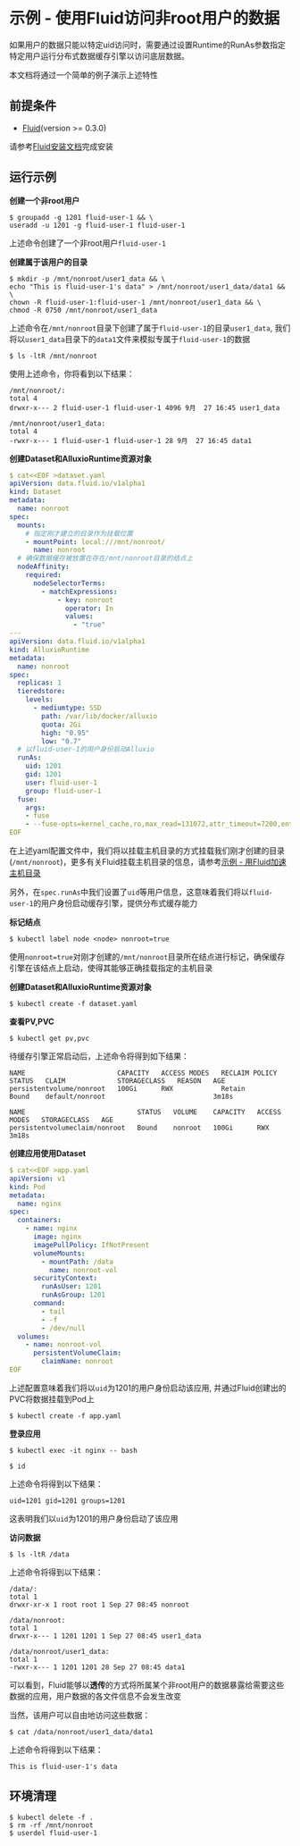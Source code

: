 # 示例 - 使用Fluid访问非root用户的数据

如果用户的数据只能以特定uid访问时，需要通过设置Runtime的RunAs参数指定特定用户运行分布式数据缓存引擎以访问底层数据。

本文档将通过一个简单的例子演示上述特性

## 前提条件

- [Fluid](https://github.com/fluid-cloudnative/fluid)(version >= 0.3.0)

请参考[Fluid安装文档](https://github.com/fluid-cloudnative/fluid/blob/master/docs/zh/userguide/install.md)完成安装

## 运行示例

**创建一个非root用户**
```
$ groupadd -g 1201 fluid-user-1 && \
useradd -u 1201 -g fluid-user-1 fluid-user-1
```
上述命令创建了一个非root用户`fluid-user-1`

**创建属于该用户的目录**
```
$ mkdir -p /mnt/nonroot/user1_data && \
echo "This is fluid-user-1's data" > /mnt/nonroot/user1_data/data1 && \
chown -R fluid-user-1:fluid-user-1 /mnt/nonroot/user1_data && \
chmod -R 0750 /mnt/nonroot/user1_data
```
上述命令在`/mnt/nonroot`目录下创建了属于`fluid-user-1`的目录`user1_data`, 我们将以`user1_data`目录下的`data1`文件来模拟专属于`fluid-user-1`的数据

```
$ ls -ltR /mnt/nonroot
```
使用上述命令，你将看到以下结果：
```
/mnt/nonroot/:
total 4
drwxr-x--- 2 fluid-user-1 fluid-user-1 4096 9月  27 16:45 user1_data

/mnt/nonroot/user1_data:
total 4
-rwxr-x--- 1 fluid-user-1 fluid-user-1 28 9月  27 16:45 data1
```

**创建Dataset和AlluxioRuntime资源对象**
```yaml
$ cat<<EOF >dataset.yaml
apiVersion: data.fluid.io/v1alpha1
kind: Dataset
metadata:
  name: nonroot
spec:
  mounts:
    # 指定刚才建立的目录作为挂载位置
    - mountPoint: local:///mnt/nonroot/
      name: nonroot
  # 确保数据缓存被放置在存在/mnt/nonroot目录的结点上
  nodeAffinity:
    required:
      nodeSelectorTerms:
        - matchExpressions:
            - key: nonroot
              operator: In
              values:
                - "true"
---
apiVersion: data.fluid.io/v1alpha1
kind: AlluxioRuntime
metadata:
  name: nonroot
spec:
  replicas: 1
  tieredstore:
    levels:
      - mediumtype: SSD
        path: /var/lib/docker/alluxio
        quota: 2Gi
        high: "0.95"
        low: "0.7"
  # 以fluid-user-1的用户身份启动Alluxio
  runAs:
    uid: 1201
    gid: 1201
    user: fluid-user-1
    group: fluid-user-1
  fuse:
    args:
    - fuse
    - --fuse-opts=kernel_cache,ro,max_read=131072,attr_timeout=7200,entry_timeout=7200,max_readahead=0
EOF
```

在上述yaml配置文件中，我们将以挂载主机目录的方式挂载我们刚才创建的目录(`/mnt/nonroot`)，更多有关Fluid挂载主机目录的信息，请参考[示例 - 用Fluid加速主机目录](./hostpath.md)

另外，在`spec.runAs`中我们设置了`uid`等用户信息，这意味着我们将以`fluid-user-1`的用户身份启动缓存引擎，提供分布式缓存能力

**标记结点**
```
$ kubectl label node <node> nonroot=true
```

使用`nonroot=true`对刚才创建的`/mnt/nonroot`目录所在结点进行标记，确保缓存引擎在该结点上启动，使得其能够正确挂载指定的主机目录

**创建Dataset和AlluxioRuntime资源对象**
```
$ kubectl create -f dataset.yaml
```

**查看PV,PVC**
```
$ kubectl get pv,pvc
```

待缓存引擎正常启动后，上述命令将得到如下结果：
```
NAME                       CAPACITY   ACCESS MODES   RECLAIM POLICY   STATUS   CLAIM             STORAGECLASS   REASON   AGE
persistentvolume/nonroot   100Gi      RWX            Retain           Bound    default/nonroot                           3m18s

NAME                            STATUS   VOLUME    CAPACITY   ACCESS MODES   STORAGECLASS   AGE
persistentvolumeclaim/nonroot   Bound    nonroot   100Gi      RWX                           3m18s
```


**创建应用使用Dataset**
```yaml
$ cat<<EOF >app.yaml
apiVersion: v1
kind: Pod
metadata:
  name: nginx
spec:
  containers:
    - name: nginx
      image: nginx
      imagePullPolicy: IfNotPresent
      volumeMounts:
        - mountPath: /data
          name: nonroot-vol
      securityContext:
        runAsUser: 1201
        runAsGroup: 1201
      command:
        - tail
        - -f
        - /dev/null 
  volumes:
    - name: nonroot-vol
      persistentVolumeClaim:
        claimName: nonroot
EOF
```
上述配置意味着我们将以`uid`为1201的用户身份启动该应用, 并通过Fluid创建出的PVC将数据挂载到Pod上

```
$ kubectl create -f app.yaml
```

**登录应用**
```
$ kubectl exec -it nginx -- bash
```

```
$ id
```
上述命令将得到以下结果：
```
uid=1201 gid=1201 groups=1201
```
这表明我们以`uid`为1201的用户身份启动了该应用

**访问数据**

```
$ ls -ltR /data
```
上述命令将得到以下结果：
```
/data/:
total 1
drwxr-xr-x 1 root root 1 Sep 27 08:45 nonroot

/data/nonroot:
total 1
drwxr-x--- 1 1201 1201 1 Sep 27 08:45 user1_data

/data/nonroot/user1_data:
total 1
-rwxr-x--- 1 1201 1201 28 Sep 27 08:45 data1
```

可以看到，Fluid能够以**透传**的方式将所属某个非root用户的数据暴露给需要这些数据的应用，用户数据的各文件信息不会发生改变

当然，该用户可以自由地访问这些数据：

```
$ cat /data/nonroot/user1_data/data1
```

上述命令将得到以下结果：
```
This is fluid-user-1's data
```

## 环境清理

```
$ kubectl delete -f .
$ rm -rf /mnt/nonroot
$ userdel fluid-user-1
```
